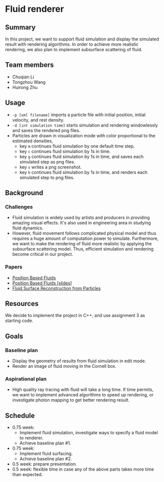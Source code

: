 # Fluid renderer

## Summary
In this project, we want to support fluid simulation and display the simulated result with rendering algorithms. In order to achieve more realistic rendering, we also plan to implement subsurface scattering of fluid.

## Team members
+ Chuqian Li
+ Tongzhou Wang
+ Huirong Zhu

## Usage
+ `-p [xml filename]` imports a particle file with initial position, initial velocity, and rest density.
+ `-d [int simulation time]` starts simulation and rendering windowlessly and saves the rendered png files.
+ Particles are drawn in visualization mode with color proportional to the estimated densities,
    + key `m` continues fluid simulation by one default time step.
    + key `c` continues fluid simulation by 1s in time.
    + key `g` continues fluid simulation by 1s in time, and saves each simulated step as png files.
    + key `s` writes a png screenshot.
    + key `h` continues fluid simulation by 1s in time, and renders each simulated step to png files.

## Background
### Challenges
+ Fluid simulation is widely used by artists and producers in providing amazing visual effects. It's also used in engineering area in studying fluid dynamics.
+ However, fluid movement follows complicated physical model and thus requires a huge amount of computation power to simulate. Furthermore, we want to make the rendering of fluid more realistic by applying the subsurface scattering model. Thus, efficient simulation and rendering become critical in our project.

### Papers
+ [Position Based Fluids](http://mmacklin.com/pbf_sig_preprint.pdf)
+ [Position Based Fluids [slides]](http://mmacklin.com/pbf_slides.pdf)
+ [Fluid Surface Reconstruction
from Particles](https://www.cs.ubc.ca/~rbridson/docs/brentw_msc.pdf)

## Resources
We decide to implement the project in C++, and use assignment 3 as starting code.

## Goals
### Baseline plan
+ Display the geometry of results from fluid simulation in edit mode.
+ Render an image of fluid moving in the Cornell box.

### Aspirational plan
+ High quality ray tracing with fluid will take a long time. If time permits, we want to implement advanced algorithms to speed up rendering, or investigate photon mapping to get better rendering result.

## Schedule
+ 0.75 week:
	+ Implement fluid simulation, investigate ways to specify a fluid model to renderer.
	+ Achieve baseline plan #1.
+ 0.75 week:
	+ Implement fluid surfacing.
	+ Achieve baseline plan #2.
+ 0.5 week: prepare presentation.
+ 0.5 week: flexible time in case any of the above parts takes more time than expected.
